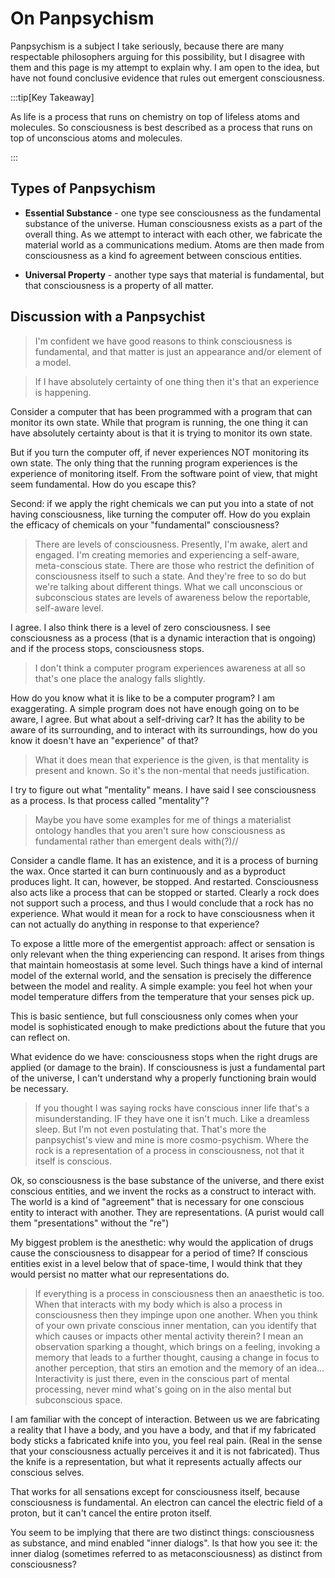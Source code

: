 # On Panpsychism

Panpsychism is a subject I take seriously, because there are many respectable philosophers arguing for this possibility, but I disagree with them and this page is my attempt to explain why.  I am open to the idea, but have not found conclusive evidence that rules out emergent consciousness.

:::tip[Key Takeaway]

As life is a process that runs on chemistry on top of lifeless atoms and molecules.  So consciousness is best described as a process that runs on top of unconscious atoms and molecules.

:::

## Types of Panpsychism

* **Essential Substance** - one type see consciousness as the fundamental substance of the universe.  Human consciousness exists as a part of the overall thing.  As we attempt to interact with each other, we fabricate the material world as a communications medium.  Atoms are then made from consciousness as a kind fo agreement between conscious entities.

* **Universal Property** - another type says that material is fundamental, but that consciousness is a property of all matter.


## Discussion with a Panpsychist

>  I'm confident we have good reasons to think consciousness is fundamental, and that matter is just an appearance and/or element of a model.

> If I have absolutely certainty of one thing then it's that an experience is happening.

Consider a computer that has been programmed with a program that can monitor its own state. While that program is running, the one thing it can have absolutely certainty about is that it is trying to monitor its own state.

But if you turn the computer off, if never experiences NOT monitoring its own state. The only thing that the running program experiences is the experience of monitoring itself. From the software point of view, that might seem fundamental. How do you escape this?

Second: if we apply the right chemicals we can put you into a state of not having consciousness, like turning the computer off. How do you explain the efficacy of chemicals on your "fundamental" consciousness?

> There are levels of consciousness. Presently, I'm awake, alert and engaged. I'm creating memories and experiencing a self-aware, meta-conscious state. There are those who restrict the definition of consciousness itself to such a state. And they're free to so do but we're talking about different things. What we call unconscious or subconscious states are levels of awareness below the reportable, self-aware level. 

I agree. I also think there is a level of zero consciousness. I see consciousness as a process (that is a dynamic interaction that is ongoing) and if the process stops, consciousness stops.


> I don't think a computer program experiences awareness at all so that's one place the analogy falls slightly.

How do you know what it is like to be a computer program? I am exaggerating. A simple program does not have enough going on to be aware, I agree. But what about a self-driving car? It has the ability to be aware of its surrounding, and to interact with its surroundings, how do you know it doesn't have an "experience" of that?

> What it does mean that experience is the given, is that mentality is present and known. So it's the non-mental that needs justification.

I try to figure out what "mentality" means. I have said I see consciousness as a process. Is that process called "mentality"?

> Maybe you have some examples for me of things a materialist ontology handles that you aren't sure how consciousness as fundamental rather than emergent deals with(?)//


Consider a candle flame. It has an existence, and it is a process of burning the wax. Once started it can burn continuously and as a byproduct produces light. It can, however, be stopped. And restarted.
Consciousness also acts like a process that can be stopped or started. Clearly a rock does not support such a process, and thus I would conclude that a rock has no experience. What would it mean for a rock to have consciousness when it can not actually do anything in response to that experience?

To expose a little more of the emergentist approach: affect or sensation is only relevant when the thing experiencing can respond. It arises from things that maintain homeostasis at some level. Such things have a kind of internal model of the external world, and the sensation is precisely the difference between the model and reality. A simple example: you feel hot when your model temperature differs from the temperature that your senses pick up.

This is basic sentience, but full consciousness only comes when your model is sophisticated enough to make predictions about the future that you can reflect on.

What evidence do we have: consciousness stops when the right drugs are applied (or damage to the brain). If consciousness is just a fundamental part of the universe, I can't understand why a properly functioning brain would be necessary.

>  If you thought I was saying rocks have conscious inner life that's a misunderstanding.  IF they have one it isn't much.  Like a dreamless sleep.  But I'm not even postulating that.  That's more the panpsychist's view and mine is more cosmo-psychism.  Where the rock is a representation of a process in consciousness, not that it itself is conscious.

Ok, so consciousness is the base substance of the universe, and there exist conscious entities, and we invent the rocks as a construct to interact with.  The world is a kind of "agreement" that is necessary for one conscious entity to interact with another.  They are representations.   (A purist would call them "presentations" without the "re")

My biggest problem is the anesthetic: why would the application of drugs cause the consciousness to disappear for a period of time?  If conscious entities exist in a level below that of space-time, I would think that they would persist no matter what our representations do.

> If everything is a process in consciousness then an anaesthetic is too.  When that interacts with my body which is also a process in consciousness then they impinge upon one another.
> When you think of your own private conscious inner mentation, can you identify that which causes or impacts other mental activity therein?
> I mean an observation sparking a thought, which brings on a feeling, invoking a memory that leads to a further thought, causing a change in focus to another perception, that stirs an emotion and the memory of an idea...  Interactivity is just there, even in the conscious part of mental processing, never mind what's going on in the also mental but subconscious space.

I am familiar with the concept of interaction.  Between us we are fabricating a reality that I have a body, and you have a body, and that if my fabricated body sticks a fabricated knife into you, you feel real pain.  (Real in the sense that your consciousness actually perceives it and it is not fabricated).  Thus the knife is a representation, but what it represents actually affects our conscious selves.

That works for all sensations except for consciousness itself, because consciousness is fundamental.  An electron can cancel the electric field of a proton, but it can't cancel the entire proton itself.

You seem to be implying that there are two distinct things:  consciousness as substance, and mind enabled "inner dialogs".  Is that how you see it:  the inner dialog (sometimes referred to as metaconsciousness) as distinct from consciousness?

